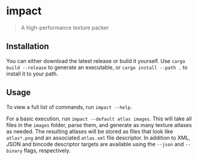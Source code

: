 # impact

> A high-performance texture packer

## Installation

You can either download the latest release or build it yourself. Use `cargo build --release` to
generate an executable, or `cargo install --path .` to install it to your path.

## Usage

To view a full list of commands, run `impact --help`.

For a basic execution, run `impact --default atlas images`. This will take all files in the `images`
folder, parse them, and generate as many texture atlases as needed. The resulting atlases will be stored
as files that look like `atlas*.png` and an associated `atlas.xml` file descriptor. In addition to XML, JSON and
bincode descriptor targets are available using the `--json` and `--binary` flags, respectively.
